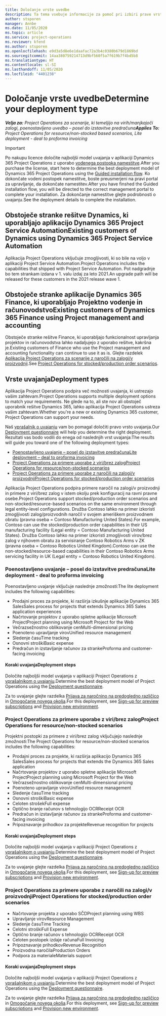 ```yaml
---
title: Določanje vrste uvedbe
description: Ta tema vsebuje informacije za pomoč pri izbiri prave vrste uvajanja za projektne postopke v vašem podjetju.
author: stsporen
manager: Annbe
ms.date: 11/05/2020
ms.topic: article
ms.service: project-operations
ms.reviewer: kfend
ms.author: stsporen
ms.openlocfilehash: e9d3a5d8e6e1daafac72a3b4c0380b679d1869bd
ms.sourcegitcommit: 14aa380759214713d9bf560f5a7f619b7f4bd5b8
ms.translationtype: HT
ms.contentlocale: sl-SI
ms.lasthandoff: 11/05/2020
ms.locfileid: "4401238"
---
```

# <a name="determine-your-deployment-type"></a><span data-ttu-id="7270c-103">Določanje vrste uvedbe</span><span class="sxs-lookup"><span data-stu-id="7270c-103">Determine your deployment type</span></span>

<span data-ttu-id="7270c-104">_**Velja za:** Project Operations za scenarije, ki temeljijo na virih/manjkajoči zalogi, poenostavljeno uvedbo – posel do izstavitve predračuna_</span><span class="sxs-lookup"><span data-stu-id="7270c-104">_**Applies To:** Project Operations for resource/non-stocked based scenarios, Lite deployment - deal to proforma invoicing_</span></span>

> [!IMPORTANT]
> <span data-ttu-id="7270c-105">Po nakupu licence določite najboljši model uvajanja v aplikaciji Dynamics 365 Project Operations z uporabo [vodenega postopka namestitve](https://aka.ms/provisionprojectoperations).</span><span class="sxs-lookup"><span data-stu-id="7270c-105">After you purchase the license, start here to determine the best deployment model of Dynamics 365 Project Operations using the [Guided installation flow](https://aka.ms/provisionprojectoperations).</span></span>
> <span data-ttu-id="7270c-106">Ko dokončate vodeni postopek namestitve, boste preusmerjeni na pravi portal za upravljanje, da dokončate namestitev.</span><span class="sxs-lookup"><span data-stu-id="7270c-106">After you have finshed the Guided installation flow, you will be directed to the correct management portal to complete your installation.</span></span> <span data-ttu-id="7270c-107">Za dokončanje namestitve glejte podrobnosti o uvajanju.</span><span class="sxs-lookup"><span data-stu-id="7270c-107">See the deployment details to complete the installation.</span></span>


## <a name="existing-customers-of-dynamics-using-dynamics-365-project-service-automation"></a><span data-ttu-id="7270c-108">Obstoječe stranke rešitve Dynamics, ki uporabljajo aplikacijo Dynamics 365 Project Service Automation</span><span class="sxs-lookup"><span data-stu-id="7270c-108">Existing customers of Dynamics using Dynamics 365 Project Service Automation</span></span>
<span data-ttu-id="7270c-109">Aplikacija Project Operations vključuje zmogljivosti, ki so bile na voljo v aplikaciji Project Service Automation.</span><span class="sxs-lookup"><span data-stu-id="7270c-109">Project Operations includes the capabilities that shipped with Project Service Automation.</span></span> <span data-ttu-id="7270c-110">Pot nadgradnje bo tem strankam izdana v 1. valu izdaj za leto 2021.</span><span class="sxs-lookup"><span data-stu-id="7270c-110">An upgrade path will be released for these customers in the 2021 release wave 1.</span></span>

## <a name="existing-customers-of-dynamics-365-finance-using-project-management-and-accounting"></a><span data-ttu-id="7270c-111">Obstoječe stranke aplikacije Dynamics 365 Finance, ki uporabljajo Projektno vodenje in računovodstvo</span><span class="sxs-lookup"><span data-stu-id="7270c-111">Existing customers of Dynamics 365 Finance using Project management and accounting</span></span> 

<span data-ttu-id="7270c-112">Obstoječe stranke rešitve Finance, ki uporabljajo funkcionalnost upravljanja projektov in računovodstva lahko nadaljujejo z uporabo rešitve, kakršna je.</span><span class="sxs-lookup"><span data-stu-id="7270c-112">Existing customers of Finance who use the Project management and accounting functionality can continue to use it as is.</span></span> <span data-ttu-id="7270c-113">Glejte razdelek [Aplikacija Project Operations za scenarije z naročili na zalogi/v proizvodnji](#pma).</span><span class="sxs-lookup"><span data-stu-id="7270c-113">See [Project Operations for stocked/production order scenarios](#pma).</span></span>


## <a name="deployment-types"></a><span data-ttu-id="7270c-114">Vrste uvajanja</span><span class="sxs-lookup"><span data-stu-id="7270c-114">Deployment types</span></span>
<span data-ttu-id="7270c-115">Aplikacija Project Operations podpira več možnosti uvajanja, ki ustrezajo vašim zahtevam.</span><span class="sxs-lookup"><span data-stu-id="7270c-115">Project Operations supports multiple deployment options to match your requirements.</span></span> <span data-ttu-id="7270c-116">Ne glede na to, ali ste nov ali obstoječ uporabnik rešitve Dynamics 365, lahko aplikacija Project Operations ustreza vašim zahtevam.</span><span class="sxs-lookup"><span data-stu-id="7270c-116">Whether you're a new or existing Dynamics 365 customer, Project Operations can support your needs.</span></span>

<span data-ttu-id="7270c-117">Naš [vprašalnik o uvajanju](https://aka.ms/provisionprojectoperations) vam bo pomagal določiti pravo vrsto uvajanja.</span><span class="sxs-lookup"><span data-stu-id="7270c-117">Our [Deployment questionnaire](https://aka.ms/provisionprojectoperations) will help you determine the right deployment.</span></span> <span data-ttu-id="7270c-118">Rezultati vas bodo vodili do enega od naslednjih vrst uvajanja:</span><span class="sxs-lookup"><span data-stu-id="7270c-118">The results will guide you toward one of the following deployment types:</span></span>

- [<span data-ttu-id="7270c-119">Poenostavljeno uvajanje – posel do izstavitve predračuna</span><span class="sxs-lookup"><span data-stu-id="7270c-119">Lite deployment – deal to proforma invoicing</span></span>](#lite)
- [<span data-ttu-id="7270c-120">Project Operations za primere uporabe z viri/brez zalog</span><span class="sxs-lookup"><span data-stu-id="7270c-120">Project Operations for resource/non-stocked scenarios</span></span>](#integrated)
- [<span data-ttu-id="7270c-121">Project Operations za primere uporabe z naročili na zalogi/v proizvodnji</span><span class="sxs-lookup"><span data-stu-id="7270c-121">Project Operations for stocked/production order scenarios</span></span>](#pma)

<span data-ttu-id="7270c-122">Aplikacija Project Operations podpira primere naročil na zalogi/v proizvodnji in primere z viri/brez zalog v istem okolju prek konfiguracij na ravni pravne osebe.</span><span class="sxs-lookup"><span data-stu-id="7270c-122">Project Operations support stocked/production order scenarios and non-stocked/resource-based scenarios on the same environment through legal entity-level configurations.</span></span> <span data-ttu-id="7270c-123">Družba Contoso lahko na primer izkoristi zmogljivosti zalog/proizvodnih naročil v svojem ameriškem proizvodnem obratu (pravna oseba = Contoso Manufacturing United States).</span><span class="sxs-lookup"><span data-stu-id="7270c-123">For example, Contoso can use the stocked/production order capabilities in their US manufacturing facility (Legal entity = Contoso Manufacturing United States).</span></span> <span data-ttu-id="7270c-124">Družba Contoso lahko na primer izkoristi zmogljivosti virov/brez zalog v njihovem obratu za servisiranje Contoso Robotics Arms v ZK (pravna oseba = Contoso Robotics United Kingdom).</span><span class="sxs-lookup"><span data-stu-id="7270c-124">Contoso can use the non-stocked/resource-based capabilities in their Contoso Robotics Arms servicing facility in UK (Legal entity = Contoso Robotics United Kingdom).</span></span>

### <a name="lite-deployment---deal-to-proforma-invoicing"></a><a  name="lite"></a><span data-ttu-id="7270c-125">Poenostavljeno uvajanje – posel do izstavitve predračuna</span><span class="sxs-lookup"><span data-stu-id="7270c-125">Lite deployment - deal to proforma invoicing</span></span>

<span data-ttu-id="7270c-126">Poenostavljeno uvajanje vključuje naslednje zmožnosti:</span><span class="sxs-lookup"><span data-stu-id="7270c-126">The lite deployment includes the following capabilities:</span></span>

- <span data-ttu-id="7270c-127">Prodajni proces za projekte, ki razširja izkušnje aplikacije Dynamics 365 Sales</span><span class="sxs-lookup"><span data-stu-id="7270c-127">Sales process for projects that extends Dynamics 365 Sales application experiences</span></span>
- <span data-ttu-id="7270c-128">Načrtovanje projektov z uporabo spletne aplikacije Microsoft Project</span><span class="sxs-lookup"><span data-stu-id="7270c-128">Project planning using Microsoft Project for the Web</span></span>
- <span data-ttu-id="7270c-129">Večrazsežnostno oblikovanje cen</span><span class="sxs-lookup"><span data-stu-id="7270c-129">Multi-dimensional pricing</span></span>
- <span data-ttu-id="7270c-130">Poenoteno upravljanje virov</span><span class="sxs-lookup"><span data-stu-id="7270c-130">Unified resource management</span></span>
- <span data-ttu-id="7270c-131">Sledenje času</span><span class="sxs-lookup"><span data-stu-id="7270c-131">Time tracking</span></span>
- <span data-ttu-id="7270c-132">Osnovni stroški</span><span class="sxs-lookup"><span data-stu-id="7270c-132">Basic expense</span></span>
- <span data-ttu-id="7270c-133">Predračun in izstavljanje računov za stranke</span><span class="sxs-lookup"><span data-stu-id="7270c-133">Proforma and customer-facing invoicing</span></span> 

#### <a name="deployment-steps"></a><span data-ttu-id="7270c-134">Koraki uvajanja</span><span class="sxs-lookup"><span data-stu-id="7270c-134">Deployment steps</span></span>
<span data-ttu-id="7270c-135">Določite najboljši model uvajanja v aplikaciji Project Operations z [vprašalnikom o uvajanju](https://aka.ms/provisionprojectoperations).</span><span class="sxs-lookup"><span data-stu-id="7270c-135">Determine the best deployment model of Project Operations using the [Deployment questionnaire](https://aka.ms/provisionprojectoperations).</span></span>

<span data-ttu-id="7270c-136">Za to uvajanje glejte razdelka [Prijava za naročnino na predogledno različico](lite-preview-subscription-sign-up.md) in [Omogočanje novega okolja](lite-deployment.md).</span><span class="sxs-lookup"><span data-stu-id="7270c-136">For this deployment, see [Sign-up for preview subscriptions](lite-preview-subscription-sign-up.md) and [Provision new environment](lite-deployment.md).</span></span> 


### <a name="project-operations-for-resourcenon-stocked-scenarios"></a><a name="integrated"></a><span data-ttu-id="7270c-137">Project Operations za primere uporabe z viri/brez zalog</span><span class="sxs-lookup"><span data-stu-id="7270c-137">Project Operations for resource/non-stocked scenarios</span></span>
<span data-ttu-id="7270c-138">Projektni postopki za primere z viri/brez zalog vključujejo naslednje zmožnosti:</span><span class="sxs-lookup"><span data-stu-id="7270c-138">The Project Operations for resource/non-stocked scenarios includes the following capabilities:</span></span>
 
- <span data-ttu-id="7270c-139">Prodajni proces za projekte, ki razširja aplikacijo Dynamics 365 Sales</span><span class="sxs-lookup"><span data-stu-id="7270c-139">Sales process for projects that extends the Dynamics 365 Sales application</span></span>
- <span data-ttu-id="7270c-140">Načrtovanje projektov z uporabo spletne aplikacije Microsoft Project</span><span class="sxs-lookup"><span data-stu-id="7270c-140">Project planning using Microsoft Project for the Web</span></span>
- <span data-ttu-id="7270c-141">Večrazsežnostno oblikovanje cen</span><span class="sxs-lookup"><span data-stu-id="7270c-141">Multi-dimensional pricing</span></span>
- <span data-ttu-id="7270c-142">Poenoteno upravljanje virov</span><span class="sxs-lookup"><span data-stu-id="7270c-142">Unified resource management</span></span>
- <span data-ttu-id="7270c-143">Sledenje času</span><span class="sxs-lookup"><span data-stu-id="7270c-143">Time tracking</span></span>
- <span data-ttu-id="7270c-144">Osnovni stroški</span><span class="sxs-lookup"><span data-stu-id="7270c-144">Basic expense</span></span>
- <span data-ttu-id="7270c-145">Celoten strošek</span><span class="sxs-lookup"><span data-stu-id="7270c-145">Full expense</span></span>
- <span data-ttu-id="7270c-146">Optično branje računov s tehnologijo OCR</span><span class="sxs-lookup"><span data-stu-id="7270c-146">Receipt OCR</span></span>
- <span data-ttu-id="7270c-147">Predračun in izstavljanje računov za stranke</span><span class="sxs-lookup"><span data-stu-id="7270c-147">Proforma and customer-facing invoicing</span></span> 
- <span data-ttu-id="7270c-148">Pripoznavanje prihodkov za projekte</span><span class="sxs-lookup"><span data-stu-id="7270c-148">Revenue recognition for projects</span></span>

#### <a name="deployment-steps"></a><span data-ttu-id="7270c-149">Koraki uvajanja</span><span class="sxs-lookup"><span data-stu-id="7270c-149">Deployment steps</span></span>
<span data-ttu-id="7270c-150">Določite najboljši model uvajanja v aplikaciji Project Operations z [vprašalnikom o uvajanju](https://aka.ms/provisionprojectoperations).</span><span class="sxs-lookup"><span data-stu-id="7270c-150">Determine the best deployment model of Project Operations using the [Deployment questionnaire](https://aka.ms/provisionprojectoperations).</span></span>

<span data-ttu-id="7270c-151">Za to uvajanje glejte razdelka [Prijava za naročnino na predogledno različico](resource-sign-up-preview-subscription.md) in [Omogočanje novega okolja](resource-provision-new-environment.md).</span><span class="sxs-lookup"><span data-stu-id="7270c-151">For this deployment, see [Sign-up for preview subscriptions](resource-sign-up-preview-subscription.md) and [Provision new environment](resource-provision-new-environment.md).</span></span> 


### <a name="project-operations-for-stockedproduction-order-scenarios"></a><a name="pma"></a><span data-ttu-id="7270c-152">Project Operations za primere uporabe z naročili na zalogi/v proizvodnji</span><span class="sxs-lookup"><span data-stu-id="7270c-152">Project Operations for stocked/production order scenarios</span></span>

- <span data-ttu-id="7270c-153">Načrtovanje projekta z uporabo SČD</span><span class="sxs-lookup"><span data-stu-id="7270c-153">Project planning using WBS</span></span>
- <span data-ttu-id="7270c-154">Upravljanje virov</span><span class="sxs-lookup"><span data-stu-id="7270c-154">Resource Management</span></span>
- <span data-ttu-id="7270c-155">Sledenje času</span><span class="sxs-lookup"><span data-stu-id="7270c-155">Time Tracking</span></span>
- <span data-ttu-id="7270c-156">Celotni stroški</span><span class="sxs-lookup"><span data-stu-id="7270c-156">Full Expense</span></span>
- <span data-ttu-id="7270c-157">Optično branje računov s tehnologijo OCR</span><span class="sxs-lookup"><span data-stu-id="7270c-157">Receipt OCR</span></span>
- <span data-ttu-id="7270c-158">Celoten postopek izdaje računa</span><span class="sxs-lookup"><span data-stu-id="7270c-158">Full Invoicing</span></span>
- <span data-ttu-id="7270c-159">Pripoznavanje prihodkov</span><span class="sxs-lookup"><span data-stu-id="7270c-159">Revenue Recognition</span></span>
- <span data-ttu-id="7270c-160">Proizvodna naročila</span><span class="sxs-lookup"><span data-stu-id="7270c-160">Production Orders</span></span>
- <span data-ttu-id="7270c-161">Podpora za materiale</span><span class="sxs-lookup"><span data-stu-id="7270c-161">Materials support</span></span>

#### <a name="deployment-steps"></a><span data-ttu-id="7270c-162">Koraki uvajanja</span><span class="sxs-lookup"><span data-stu-id="7270c-162">Deployment steps</span></span>
<span data-ttu-id="7270c-163">Določite najboljši model uvajanja v aplikaciji Project Operations z [vprašalnikom o uvajanju](https://aka.ms/provisionprojectoperations).</span><span class="sxs-lookup"><span data-stu-id="7270c-163">Determine the best deployment model of Project Operations using the [Deployment questionnaire](https://aka.ms/provisionprojectoperations).</span></span>

<span data-ttu-id="7270c-164">Za to uvajanje glejte razdelka [Prijava za naročnino na predogledno različico](https://docs.microsoft.com/dynamics365/fin-ops-core/dev-itpro/dev-tools/sign-up-preview-subscription?toc=/dynamics365/finance/toc.json) in [Omogočanje novega okolja](https://docs.microsoft.com/dynamics365/fin-ops-core/dev-itpro/deployment/deploy-demo-environment?toc=/dynamics365/finance/toc.json).</span><span class="sxs-lookup"><span data-stu-id="7270c-164">For this deployment, see [Sign-up for preview subscriptions](https://docs.microsoft.com/dynamics365/fin-ops-core/dev-itpro/dev-tools/sign-up-preview-subscription?toc=/dynamics365/finance/toc.json) and [Provision new environment](https://docs.microsoft.com/dynamics365/fin-ops-core/dev-itpro/deployment/deploy-demo-environment?toc=/dynamics365/finance/toc.json).</span></span> 

